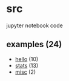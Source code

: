 # src
jupyter notebook code


## examples (24)
+ [hello](hello/README.md) (10)
+ [stats](stats/README.md) (13)
+ [misc](misc/README.md) (2)